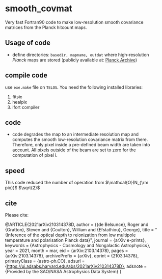 # smooth_covmat
Very fast Fortran90 code to make low-resolution smooth covariance matrices from the Planck hitcount maps.

## Usage of code
- define directories: `basedir, mapname, outdat` where high-resolution *Planck* maps are stored (publicly available at: [Planck Archive](http://pla.esac.esa.int))

## compile code
use `exe.make` file on `TELOS`. You need the following installed libraries:
1. fitsio
2. healpix
3. ifort compiler

## code 
- code degrades the map to an intermediate resolution map and computes the smooth low-resolution covariance matrix from there. Therefore, only pixel inside a pre-defined beam width are taken into account. All pixels outside of the beam are set to zero for the computation of pixel i. 

## speed
This code reduced the number of operation from $\mathcal{O}(N_{\rm pix})$ $`\sqrt{2}`$

## cite
Please cite:

@ARTICLE{2021arXiv210314378D,
       author = {{de Belsunce}, Roger and {Gratton}, Steven and {Coulton}, William and {Efstathiou}, George},
        title = "{Inference of the optical depth to reionization from low multipole temperature and polarisation Planck data}",
      journal = {arXiv e-prints},
     keywords = {Astrophysics - Cosmology and Nongalactic Astrophysics},
         year = 2021,
        month = mar,
          eid = {arXiv:2103.14378},
        pages = {arXiv:2103.14378},
archivePrefix = {arXiv},
       eprint = {2103.14378},
 primaryClass = {astro-ph.CO},
       adsurl = {https://ui.adsabs.harvard.edu/abs/2021arXiv210314378D},
      adsnote = {Provided by the SAO/NASA Astrophysics Data System}
}


  
